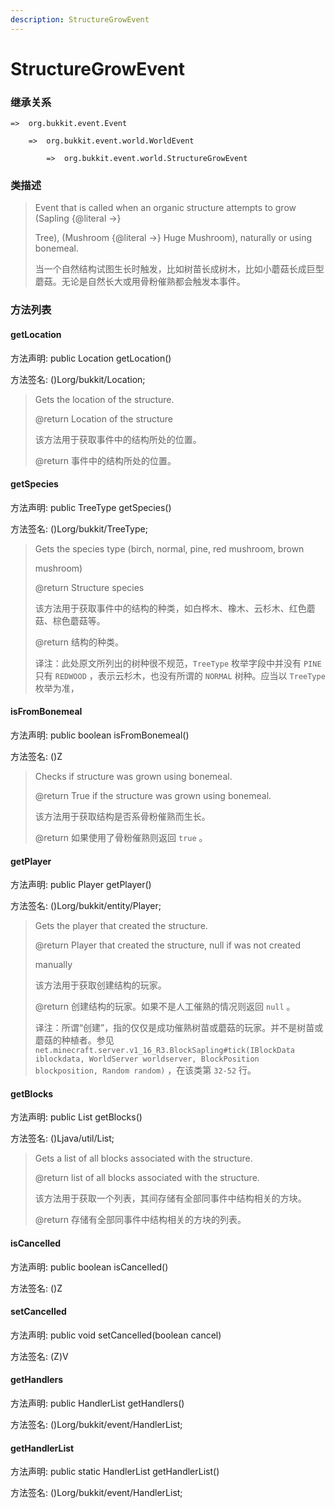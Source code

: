```yaml
---
description: StructureGrowEvent
---
```


# StructureGrowEvent

### 继承关系

    =>  org.bukkit.event.Event

        =>  org.bukkit.event.world.WorldEvent

            =>  org.bukkit.event.world.StructureGrowEvent

### 类描述

> Event that is called when an organic structure attempts to grow (Sapling {@literal ->}
>
> Tree), (Mushroom {@literal ->} Huge Mushroom), naturally or using bonemeal.
>
> 
>
> 当一个自然结构试图生长时触发，比如树苗长成树木，比如小蘑菇长成巨型蘑菇。无论是自然长大或用骨粉催熟都会触发本事件。

### 方法列表

#### getLocation

方法声明: public Location getLocation()

方法签名: ()Lorg/bukkit/Location;

> Gets the location of the structure.
>
> @return Location of the structure
>
> 
>
> 该方法用于获取事件中的结构所处的位置。
>
> @return 事件中的结构所处的位置。

#### getSpecies

方法声明: public TreeType getSpecies()

方法签名: ()Lorg/bukkit/TreeType;

> Gets the species type (birch, normal, pine, red mushroom, brown
>
> mushroom)
>
> @return Structure species
>
> 
>
> 该方法用于获取事件中的结构的种类，如白桦木、橡木、云杉木、红色蘑菇、棕色蘑菇等。
>
> @return 结构的种类。
>
> 
>
> 译注：此处原文所列出的树种很不规范，`TreeType` 枚举字段中并没有 `PINE` 只有 `REDWOOD` ，表示云杉木，也没有所谓的 `NORMAL` 树种。应当以 `TreeType` 枚举为准，

#### isFromBonemeal

方法声明: public boolean isFromBonemeal()

方法签名: ()Z

> Checks if structure was grown using bonemeal.
>
> @return True if the structure was grown using bonemeal.
>
> 
>
> 该方法用于获取结构是否系骨粉催熟而生长。
>
> @return 如果使用了骨粉催熟则返回 `true` 。

#### getPlayer

方法声明: public Player getPlayer()

方法签名: ()Lorg/bukkit/entity/Player;

> Gets the player that created the structure.
>
> @return Player that created the structure, null if was not created
>
> manually
>
> 
>
> 该方法用于获取创建结构的玩家。
>
> @return 创建结构的玩家。如果不是人工催熟的情况则返回 `null` 。
>
> 
>
> 译注：所谓“创建”，指的仅仅是成功催熟树苗或蘑菇的玩家。并不是树苗或蘑菇的种植者。参见 `net.minecraft.server.v1_16_R3.BlockSapling#tick(IBlockData iblockdata, WorldServer worldserver, BlockPosition blockposition, Random random)` ，在该类第 `32-52` 行。

#### getBlocks

方法声明: public List<BlockState> getBlocks()

方法签名: ()Ljava/util/List;

> Gets a list of all blocks associated with the structure.
>
> @return list of all blocks associated with the structure.
>
>
> 
> 该方法用于获取一个列表，其间存储有全部同事件中结构相关的方块。
>
> @return 存储有全部同事件中结构相关的方块的列表。

#### isCancelled

方法声明: public boolean isCancelled()

方法签名: ()Z

#### setCancelled

方法声明: public void setCancelled(boolean cancel)

方法签名: (Z)V

#### getHandlers

方法声明: public HandlerList getHandlers()

方法签名: ()Lorg/bukkit/event/HandlerList;

#### getHandlerList

方法声明: public static HandlerList getHandlerList()

方法签名: ()Lorg/bukkit/event/HandlerList;